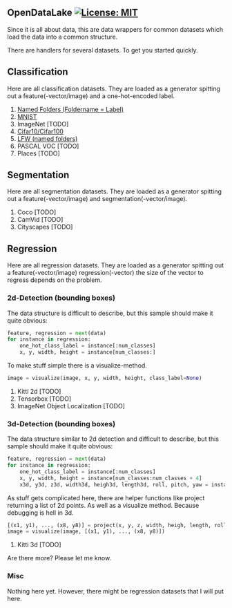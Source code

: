 ## OpenDataLake [![License: MIT](https://img.shields.io/badge/License-MIT-yellow.svg)](LICENSE)

Since it is all about data, this are data wrappers for common datasets which load the data into a common structure.

There are handlers for several datasets.
To get you started quickly.

## Classification

Here are all classification datasets.
They are loaded as a generator spitting out a feature(-vector/image) and a one-hot-encoded label.

1. [Named Folders (Foldername = Label)](opendatalake/classification/named_folders.py)
2. [MNIST](opendatalake/classification/mnist.py)
3. ImageNet [TODO]
4. [Cifar10/Cifar100](opendatalake/classification/cifar.py)
5. [LFW (named folders)](opendatalake/classification/named_folders.py)
6. PASCAL VOC [TODO]
7. Places [TODO]

## Segmentation

Here are all segmentation datasets.
They are loaded as a generator spitting out a feature(-vector/image) and segmentation(-vector/image).

1. Coco [TODO]
2. CamVid [TODO]
3. Cityscapes [TODO]


## Regression

Here are all regression datasets.
They are loaded as a generator spitting out a feature(-vector/image) regression(-vector) the size of the vector to regress depends on the problem.

### 2d-Detection (bounding boxes)

The data structure is difficult to describe, but this sample should make it quite obvious:
```python
feature, regression = next(data)
for instance in regression:
    one_hot_class_label = instance[:num_classes]
    x, y, width, height = instance[num_classes:]
```

To make stuff simple there is a visualize-method.
```python
image = visualize(image, x, y, width, height, class_label=None)
```

1. Kitti 2d [TODO]
2. Tensorbox [TODO]
3. ImageNet Object Localization [TODO]

### 3d-Detection (bounding boxes)

The data structure similar to 2d detection and difficult to describe, but this sample should make it quite obvious:

```python
feature, regression = next(data)
for instance in regression:
    one_hot_class_label = instance[:num_classes]
    x, y, width, height = instance[num_classes:num_classes + 4]
    x3d, y3d, z3d, width3d, heigh3d, length3d, roll, pitch, yaw = instance[num_classes + 4:]
```

As stuff gets complicated here, there are helper functions like project returning a list of 2d points.
As well as a visualize method.
Because debugging is hell in 3d.

```python
[(x1, y1), ..., (x8, y8)] = project(x, y, z, width, heigh, length, roll, pitch, yaw)
image = visualize(image, [(x1, y1), ..., (x8, y8)])
```

1. Kitti 3d [TODO]

Are there more? Please let me know.

### Misc

Nothing here yet.
However, there might be regression datasets that I will put here.
